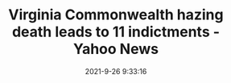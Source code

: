 ---
"title": "Virginia Commonwealth hazing death leads to 11 indictments - Yahoo News"
"date": "2021-9-26 9:33:16"
"feed_name": "GOOGLENEWSMINING"
"feed_website": "https://news.google.com/search?q=mining%2Bincident&hl=en-US&gl=US&ceid=US:en"
"feed_rss": "https://news.google.com/rss/search?q=mining%2Bincident&hl=en-US&gl=US&ceid=US:en"
"link": "https://news.yahoo.com/virginia-commonwealth-hazing-death-leads-093316483.html"
"file": "_posts/2021-1-1-5c8b0cc7dd37f8801e15ff03ff69367c8746ffd2.md"
"accident": "0"
"drilling": "0"
"dead": "0"
"injured": "0"
"where": "unknown site"
---